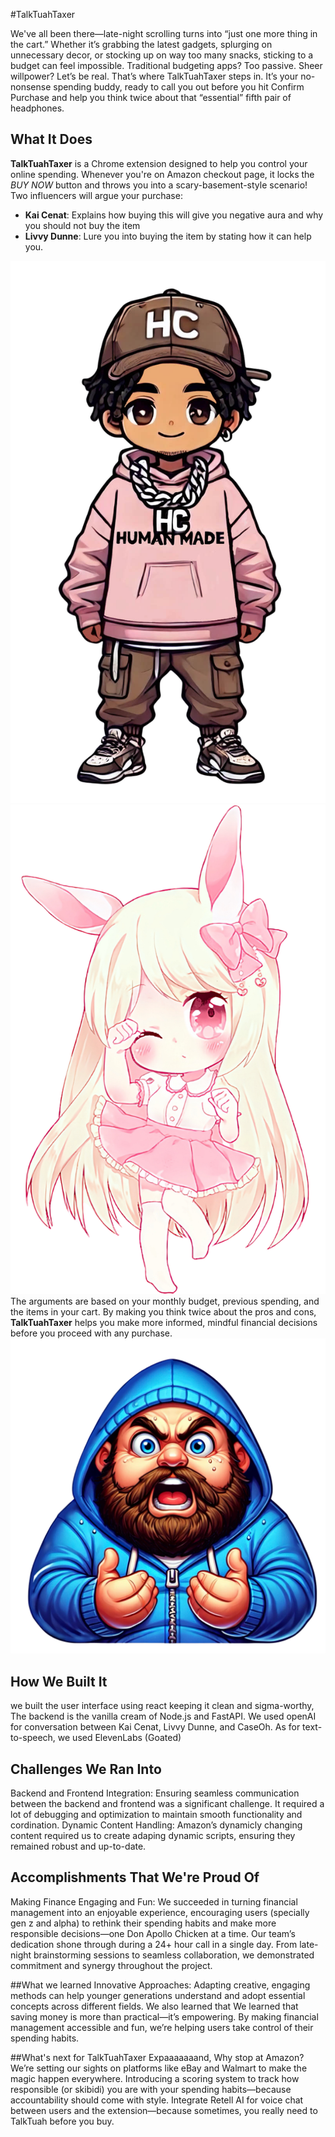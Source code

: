 #TalkTuahTaxer

We've all been there—late-night scrolling turns into “just one more thing in the cart.” Whether it’s grabbing the latest gadgets, splurging on unnecessary decor, or stocking up on way too many snacks, sticking to a budget can feel impossible. Traditional budgeting apps? Too passive. Sheer willpower? Let’s be real. That’s where TalkTuahTaxer steps in.
It’s your no-nonsense spending buddy, ready to call you out before you hit Confirm Purchase and help you think twice about that “essential” fifth pair of headphones.

## What It Does
**TalkTuahTaxer** is a Chrome extension designed to help you control your online spending. Whenever you're on Amazon checkout page, it locks the *BUY NOW* button and throws you into a scary-basement-style scenario! Two influencers will argue your purchase:
- **Kai Cenat**: Explains how buying this will give you negative aura and why you should not buy the item
- **Livvy Dunne**: Lure you into buying the item by stating how it can help you.

![Kai Cenat](talktuahtaxer/public/KaiCenat.png) ![Livvy Dunne](talktuahtaxer/public/LivvyDunne.png)
The arguments are based on your monthly budget, previous spending, and the items in your cart. By making you think twice about the pros and cons, **TalkTuahTaxer** helps you make more informed, mindful financial decisions before you proceed with any purchase.
![CaseOh](talktuahtaxer/public/CaseOh.png)

## How We Built It
we built the user interface using react keeping it clean and sigma-worthy, The backend is the vanilla cream of Node.js and FastAPI. We used openAI for conversation between Kai Cenat, Livvy Dunne, and CaseOh. As for text-to-speech, we used ElevenLabs (Goated)

## Challenges We Ran Into
Backend and Frontend Integration: Ensuring seamless communication between the backend and frontend was a significant challenge. It required a lot of debugging and optimization to maintain smooth functionality and cordination. 
Dynamic Content Handling: Amazon’s dynamicly changing content required us to create adaping dynamic scripts, ensuring they remained robust and up-to-date.

## Accomplishments That We're Proud Of
Making Finance Engaging and Fun: We succeeded in turning financial management into an enjoyable experience, encouraging users (specially gen z and alpha) to rethink their spending habits and make more responsible decisions—one Don Apollo Chicken at a time.
Our team’s dedication shone through during a 24+ hour call in a single day. From late-night brainstorming sessions to seamless collaboration, we demonstrated commitment and synergy throughout the project.

##What we learned
Innovative Approaches: Adapting creative, engaging methods can help younger generations understand and adopt essential concepts across different fields. We also learned that We learned that saving money is more than practical—it’s empowering. By making financial management accessible and fun, we’re helping users take control of their spending habits.

##What's next for TalkTuahTaxer
Expaaaaaaand, Why stop at Amazon? We’re setting our sights on platforms like eBay and Walmart to make the magic happen everywhere. Introducing a scoring system to track how responsible (or skibidi) you are with your spending habits—because accountability should come with style. Integrate Retell AI for voice chat between users and the extension—because sometimes, you really need to TalkTuah before you buy.
